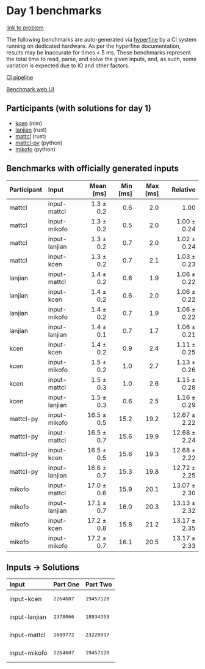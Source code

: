 # Day 1 benchmarks

[link to problem](https://adventofcode.com/2024/day/1)

The following benchmarks are auto-generated via
[hyperfine](https://github.com/sharkdp/hyperfine) by a CI system running on
dedicated hardware. As per the hyperfine documentation, results may be
inaccurate for times < 5 ms. These benchmarks represent the total time to read,
parse, and solve the given inputs, and, as such, some variation is expected due
to IO and other factors.

[CI pipeline](http://ci.papercode.net:8080/teams/main/pipelines/aoc2024)

[Benchmark web UI](https://aoc.ancalagon.black)


## Participants (with solutions for day 1)

- [kcen](https://github.com/kcen/aoc2024) (nim)
- [lanjian](https://github.com/lanjian/aoc-2024) (rust)
- [mattcl](https://github.com/mattcl/aoc2024) (rust)
- [mattcl-py](https://github.com/mattcl/aoc2024-py) (python)
- [mikofo](https://github.com/mikofo/aoc2024) (python)


## Benchmarks with officially generated inputs

| Participant | Input | Mean [ms] | Min [ms] | Max [ms] | Relative |
|:---|:---|---:|---:|---:|---:|
| mattcl | input-mattcl | 1.3 ± 0.2 | 0.6 | 2.0 | 1.00 |
| mattcl | input-mikofo | 1.3 ± 0.2 | 0.5 | 2.0 | 1.00 ± 0.24 |
| mattcl | input-lanjian | 1.3 ± 0.2 | 0.7 | 2.0 | 1.02 ± 0.24 |
| mattcl | input-kcen | 1.3 ± 0.2 | 0.7 | 2.1 | 1.03 ± 0.23 |
| lanjian | input-mattcl | 1.4 ± 0.2 | 0.6 | 1.9 | 1.06 ± 0.22 |
| lanjian | input-kcen | 1.4 ± 0.2 | 0.6 | 2.0 | 1.06 ± 0.22 |
| lanjian | input-mikofo | 1.4 ± 0.2 | 0.7 | 1.9 | 1.06 ± 0.22 |
| lanjian | input-lanjian | 1.4 ± 0.1 | 0.7 | 1.7 | 1.06 ± 0.21 |
| kcen | input-kcen | 1.4 ± 0.2 | 0.9 | 2.4 | 1.11 ± 0.25 |
| kcen | input-mikofo | 1.5 ± 0.2 | 1.0 | 2.7 | 1.13 ± 0.26 |
| kcen | input-mattcl | 1.5 ± 0.3 | 1.0 | 2.6 | 1.15 ± 0.28 |
| kcen | input-lanjian | 1.5 ± 0.3 | 0.6 | 2.5 | 1.16 ± 0.29 |
| mattcl-py | input-mikofo | 16.5 ± 0.5 | 15.2 | 19.2 | 12.67 ± 2.22 |
| mattcl-py | input-mattcl | 16.5 ± 0.7 | 15.6 | 19.9 | 12.68 ± 2.24 |
| mattcl-py | input-kcen | 16.5 ± 0.5 | 15.6 | 19.3 | 12.68 ± 2.22 |
| mattcl-py | input-lanjian | 16.6 ± 0.7 | 15.3 | 19.8 | 12.72 ± 2.25 |
| mikofo | input-mattcl | 17.0 ± 0.6 | 15.9 | 20.1 | 13.07 ± 2.30 |
| mikofo | input-lanjian | 17.1 ± 0.7 | 16.0 | 20.3 | 13.13 ± 2.32 |
| mikofo | input-kcen | 17.2 ± 0.8 | 15.8 | 21.2 | 13.17 ± 2.35 |
| mikofo | input-mikofo | 17.2 ± 0.7 | 16.1 | 20.5 | 13.17 ± 2.33 |


## Inputs -> Solutions

| Input | Part One | Part Two |
|:---|:---|:---|
|input-kcen|<pre>2264607</pre>|<pre>19457120</pre>|
|input-lanjian|<pre>2378066</pre>|<pre>18934359</pre>|
|input-mattcl|<pre>1889772</pre>|<pre>23228917</pre>|
|input-mikofo|<pre>2264607</pre>|<pre>19457120</pre>|